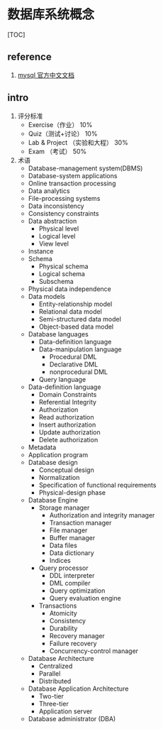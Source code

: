# 数据库系统概念

[TOC]

## reference

1. [mysql 官方中文文档](https://docs.gitcode.net/mysql/guide/)

## intro



1. 评分标准
    - Exercise（作业） 10%
    - Quiz（测试+讨论） 10%  
    - Lab & Project （实验和大程） 30%   
    - Exam （考试） 50% 
2. 术语
    - Database-management system(DBMS)
    - Database-system applications
    - Online transaction processing
    - Data analytics
    - File-processing systems
    - Data inconsistency
    - Consistency constraints
    - Data abstraction
        - Physical level
        - Logical level
        - View level
    - Instance
    - Schema
        - Physical schema
        - Logical schema
        - Subschema
    - Physical data independence
    - Data models
        - Entity-relationship model
        - Relational data model
        - Semi-structured data model
        - Object-based data model
    - Database languages
        - Data-definition language
        - Data-manipulation language
            - Procedural DML
            - Declarative DML
            - nonprocedural DML
        - Query language
    - Data-definition language
        - Domain Constraints
        - Referential Integrity
        - Authorization
        - Read authorization
        - Insert authorization
        - Update authorization
        - Delete authorization
    - Metadata
    - Application program
    - Database design
        - Conceptual design
        - Normalization
        - Specification of functional requirements
        - Physical-design phase
    - Database Engine
        - Storage manager
            - Authorization and integrity manager
            - Transaction manager
            - File manager
            - Buffer manager
            - Data files
            - Data dictionary
            - Indices
        - Query processor
            - DDL interpreter
            - DML compiler
            - Query optimization
            - Query evaluation engine
        - Transactions
            - Atomicity
            - Consistency
            - Durability
            - Recovery manager
            - Failure recovery
            - Concurrency-control manager
    - Database Architecture
        - Centralized
        - Parallel
        - Distributed
    - Database Application Architecture
        - Two-tier
        - Three-tier
        - Application server
    - Database administrator (DBA)
